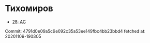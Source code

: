 # Тихомиров
- [28: AC](28.md)

Commit: 4791d0e09a5c9e092c35a53ee149fbc4bb23bbd4
 fetched at: 20201109-190305

